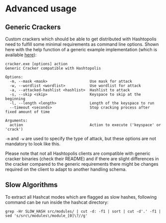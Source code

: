 # Advanced usage

## Generic Crackers

Custom crackers which should be able to get distributed with Hashtopolis need to fulfill some minimal requirements as command line options. Shown here with the help function of a generic example implementation (which is available [here](https://github.com/hashtopolis/generic-cracker)):

```
cracker.exe [options] action
Generic Cracker compatible with Hashtopolis

Options:
  -m, --mask <mask>                   Use mask for attack
  -w, --wordlist <wordlist>           Use wordlist for attack
  -a, --attacked-hashlist <hashlist>  Hashlist to attack
  -s, --skip <skip>                   Keyspace to skip at the beginning
  -l, --length <length>               Length of the keyspace to run
  --timeout <seconds>                 Stop cracking process after fixed amount of time

Arguments:
  action                              Action to execute ('keyspace' or 'crack')
```

`-m` and `-w` are used to specify the type of attack, but these options are not mandatory to look like this.

Please note that not all Hashtopolis clients are compatible with generic cracker binaries (check their README) and if there are slight differences in the cracker compared to the generic requirements there might be changes required on the client to adapt to another handling schema.

## Slow Algorithms

To extract all Hashcat modes which are flagged as slow hashes, following command can be run inside the hashcat directory:

```
grep -Hr SLOW_HASH src/modules/ | cut -d: -f1 | sort | cut -d'.' -f1 | sed 's/src\/modules\/module_[0]\?//g'
```
